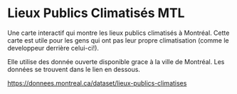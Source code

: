 # Lieux Publics Climatisés MTL

Une carte interactif qui montre les lieux publics climatisés à Montréal. Cette carte est utile pour les gens qui ont pas leur propre climatisation (comme le developpeur derrière celui-ci!).

Elle utilise des donnée ouverte disponible grace à la ville de Montréal. Les données se trouvent dans le lien en dessous.

https://donnees.montreal.ca/dataset/lieux-publics-climatises
